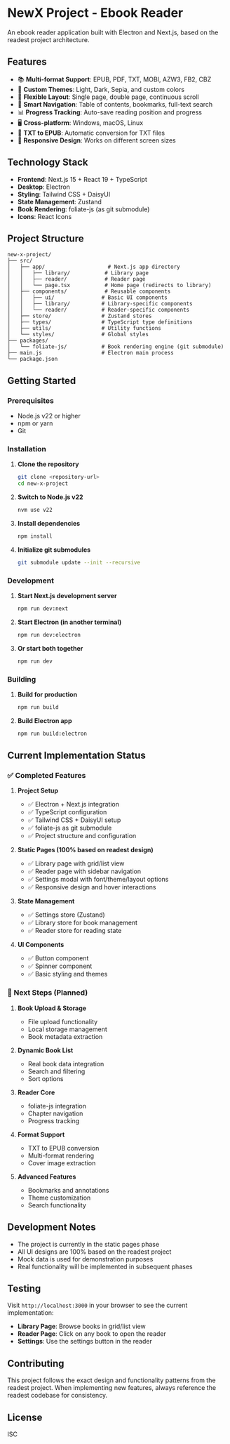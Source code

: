 # NewX Project - Ebook Reader

An ebook reader application built with Electron and Next.js, based on the readest project architecture.

## Features

- 📚 **Multi-format Support**: EPUB, PDF, TXT, MOBI, AZW3, FB2, CBZ
- 🎨 **Custom Themes**: Light, Dark, Sepia, and custom colors
- 📖 **Flexible Layout**: Single page, double page, continuous scroll
- 🧭 **Smart Navigation**: Table of contents, bookmarks, full-text search
- 📊 **Progress Tracking**: Auto-save reading position and progress
- 🖥️ **Cross-platform**: Windows, macOS, Linux
- 🔄 **TXT to EPUB**: Automatic conversion for TXT files
- 📱 **Responsive Design**: Works on different screen sizes

## Technology Stack

- **Frontend**: Next.js 15 + React 19 + TypeScript
- **Desktop**: Electron
- **Styling**: Tailwind CSS + DaisyUI
- **State Management**: Zustand
- **Book Rendering**: foliate-js (as git submodule)
- **Icons**: React Icons

## Project Structure

```
new-x-project/
├── src/
│   ├── app/                    # Next.js app directory
│   │   ├── library/           # Library page
│   │   ├── reader/            # Reader page
│   │   └── page.tsx           # Home page (redirects to library)
│   ├── components/            # Reusable components
│   │   ├── ui/               # Basic UI components
│   │   ├── library/          # Library-specific components
│   │   └── reader/           # Reader-specific components
│   ├── store/                # Zustand stores
│   ├── types/                # TypeScript type definitions
│   ├── utils/                # Utility functions
│   └── styles/               # Global styles
├── packages/
│   └── foliate-js/           # Book rendering engine (git submodule)
├── main.js                   # Electron main process
└── package.json
```

## Getting Started

### Prerequisites

- Node.js v22 or higher
- npm or yarn
- Git

### Installation

1. **Clone the repository**
   ```bash
   git clone <repository-url>
   cd new-x-project
   ```

2. **Switch to Node.js v22**
   ```bash
   nvm use v22
   ```

3. **Install dependencies**
   ```bash
   npm install
   ```

4. **Initialize git submodules**
   ```bash
   git submodule update --init --recursive
   ```

### Development

1. **Start Next.js development server**
   ```bash
   npm run dev:next
   ```

2. **Start Electron (in another terminal)**
   ```bash
   npm run dev:electron
   ```

3. **Or start both together**
   ```bash
   npm run dev
   ```

### Building

1. **Build for production**
   ```bash
   npm run build
   ```

2. **Build Electron app**
   ```bash
   npm run build:electron
   ```

## Current Implementation Status

### ✅ Completed Features

1. **Project Setup**
   - ✅ Electron + Next.js integration
   - ✅ TypeScript configuration
   - ✅ Tailwind CSS + DaisyUI setup
   - ✅ foliate-js as git submodule
   - ✅ Project structure and configuration

2. **Static Pages (100% based on readest design)**
   - ✅ Library page with grid/list view
   - ✅ Reader page with sidebar navigation
   - ✅ Settings modal with font/theme/layout options
   - ✅ Responsive design and hover interactions

3. **State Management**
   - ✅ Settings store (Zustand)
   - ✅ Library store for book management
   - ✅ Reader store for reading state

4. **UI Components**
   - ✅ Button component
   - ✅ Spinner component
   - ✅ Basic styling and themes

### 🚧 Next Steps (Planned)

1. **Book Upload & Storage**
   - File upload functionality
   - Local storage management
   - Book metadata extraction

2. **Dynamic Book List**
   - Real book data integration
   - Search and filtering
   - Sort options

3. **Reader Core**
   - foliate-js integration
   - Chapter navigation
   - Progress tracking

4. **Format Support**
   - TXT to EPUB conversion
   - Multi-format rendering
   - Cover image extraction

5. **Advanced Features**
   - Bookmarks and annotations
   - Theme customization
   - Search functionality

## Development Notes

- The project is currently in the static pages phase
- All UI designs are 100% based on the readest project
- Mock data is used for demonstration purposes
- Real functionality will be implemented in subsequent phases

## Testing

Visit `http://localhost:3000` in your browser to see the current implementation:

- **Library Page**: Browse books in grid/list view
- **Reader Page**: Click on any book to open the reader
- **Settings**: Use the settings button in the reader

## Contributing

This project follows the exact design and functionality patterns from the readest project. When implementing new features, always reference the readest codebase for consistency.

## License

ISC 